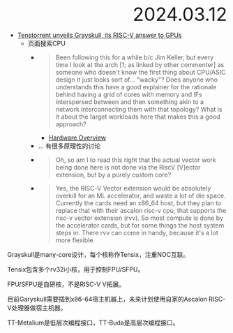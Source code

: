 <div style="text-align:right; font-size:3em;">2024.03.12</div>

* [Tenstorrent unveils Grayskull, its RISC-V answer to GPUs](https://news.ycombinator.com/item?id=39658787)
  * 页面搜索CPU
    * > Been following this for a while b/c Jim Keller, but every time I look at the arch [1; as linked by other commenter] as someone who doesn't know the first thing about CPU/ASIC design it just looks sort of... "wacky"? Does anyone who understands this have a good explainer for the rationale behind having a grid of cores with memory and IFs interspersed between and then something akin to a network interconnecting them with that topology? What is it about the target workloads here that makes this a good approach?
      * [Hardware Overview](https://docs.tenstorrent.com/tenstorrent/v/tt-buda/hardware)
    * ... 有很多原理性的讨论
    * > Oh, so am I to read this right that the actual vector work being done here is not done via the RiscV [V]ector extension, but by a purely custom core?
    * > Yes, the RISC-V Vector extension would be absolutely overkill for an ML accelerator, and waste a lot of die space. Currently the cards need an x86_64 host, but they plan to replace that with their ascalon risc-v cpu, that supports the risc-v vector extension (rvv). So most compute is done by the accelerator cards, but for some things the host system steps in. There rvv can come in handy, because it's a lot more flexible.

Grayskull是many-core设计，每个核称作Tensix，注重NOC互联。

Tensix包含多个rv32i小核，用于控制FPU/SFPU。

FPU/SFPU是自研核，不是RISC-V V拓展。

目前Garyskull需要插到x86-64宿主机器上，未来计划使用自家的Ascalon RISC-V处理器做宿主机器。

TT-Metalium是低层次编程接口，TT-Buda是高层次编程接口。
